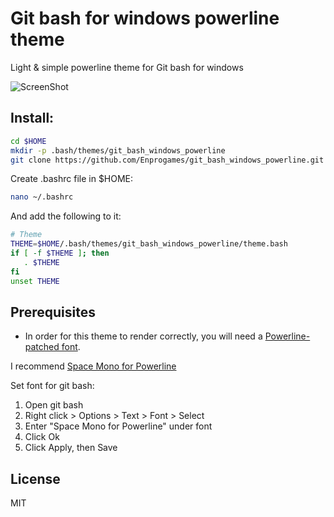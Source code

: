 # Git bash for windows powerline theme

Light & simple powerline theme for Git bash for windows

![ScreenShot](screenshot.png)


## Install:

```bash
cd $HOME
mkdir -p .bash/themes/git_bash_windows_powerline
git clone https://github.com/Enprogames/git_bash_windows_powerline.git .bash/themes/git_bash_windows_powerline
```

Create .bashrc file in $HOME:
```bash
nano ~/.bashrc
```
And add the following to it:
```bash
# Theme
THEME=$HOME/.bash/themes/git_bash_windows_powerline/theme.bash
if [ -f $THEME ]; then
   . $THEME
fi
unset THEME
```

## Prerequisites

* In order for this theme to render correctly, you will need a
[Powerline-patched font](https://github.com/powerline/fonts).

I recommend [Space Mono for Powerline](https://github.com/powerline/fonts/blob/master/SpaceMono/Space%20Mono%20for%20Powerline.ttf)

Set font for git bash: 

1. Open git bash
2. Right click > Options > Text > Font > Select
3. Enter "Space Mono for Powerline" under font
4. Click Ok
5. Click Apply, then Save

## License

MIT
